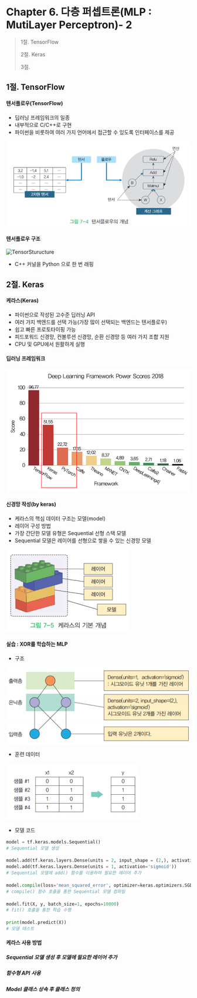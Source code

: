 # Chapter 6. 다층 퍼셉트론(MLP : MutiLayer Perceptron)- 2

> 1절. TensorFlow
>
> 2절. Keras
>
> 3절.

## 1절. TensorFlow

#### 텐서플로우(TensorFlow)

- 딥러닝 프레임워크의 일종
- 내부적으로 C/C++로 구현
- 파이썬을 비룻하여 여러 가지 언어에서 접근할 수 있도록 인터페이스를 제공

![Tensor](https://github.com/BangYunseo/TIL/blob/main/AI/DeepLearning/Image/ch06/Tensor.PNG)

#### 텐서플로우 구조

![TensorSturucture](https://github.com/BangYunseo/TIL/blob/main/AI/DeepLearning/Image/ch06/TensorSturucture.PNG)

- C++ 커널을 Python 으로 한 번 래핑

## 2절. Keras

#### 케라스(Keras)

- 파이썬으로 작성된 고수준 딥러닝 API
- 여러 가지 백엔드를 선택 가능(가장 많이 선택되는 백엔드는 텐서플로우)
- 쉽고 빠른 프로토타이핑 가능
- 피드포워드 신경망, 컨볼루션 신경망, 순환 신경망 등 여러 가지 조합 지원
- CPU 및 GPU에서 원활하게 실행

#### 딥러닝 프레임워크

![Framework](https://github.com/BangYunseo/TIL/blob/main/AI/DeepLearning/Image/ch06/Framework.PNG)

#### 신경망 작성(by keras)

- 케라스의 핵심 데이터 구조는 모델(model)
- 레이어 구성 방법
- 가장 간단한 모델 유형은 Sequential 선형 스택 모델
- Sequential 모델은 레이어를 선형으로 쌓을 수 있는 신경망 모델

![PerceptronByKeras](https://github.com/BangYunseo/TIL/blob/main/AI/DeepLearning/Image/ch06/PerceptronByKeras.PNG)

#### 실습 : XOR를 학습하는 MLP

- 구조

![XOR](https://github.com/BangYunseo/TIL/blob/main/AI/DeepLearning/Image/ch06/XOR.PNG)

- 훈련 데이터

![TrainData](https://github.com/BangYunseo/TIL/blob/main/AI/DeepLearning/Image/ch06/TrainData.PNG)

- 모델 코드

```Python
model = tf.keras.models.Sequential()
# Sequential 모델 생성

model.add(tf.keras.layers.Dense(units = 2, input_shape = (2,), activation = 'sigmoid'))  # 유닛 1 : 은닉층
model.add(tf.keras.layers.Dense(units = 1, activation='sigmoid'))                    # 유닛 2 : 출력층
# Sequential 모델에 add() 함수를 이용하여 필요한 레이어 추가

model.compile(loss='mean_squared_error', optimizer=keras.optimizers.SGD(lr = 0.3))
# compile() 함수 호출을 통한 Sequential 모델 컴파일

model.fit(X, y, batch_size=1, epochs=10000)
# fit() 호출을 통한 학습 수행

print(model.predict(X))
# 모델 테스트
```

#### 케라스 사용 방법

##### Sequential 모델 생성 후 모델에 필요한 레이어 추가

##### 함수형 API 사용

##### Model 클래스 상속 후 클래스 정의
